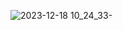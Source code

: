 ![2023-12-18 10_24_33-](https://github.com/mainakdeykol/Chatapp/assets/78541869/1b28e128-0122-43d4-bbdb-eedf687218e3)
